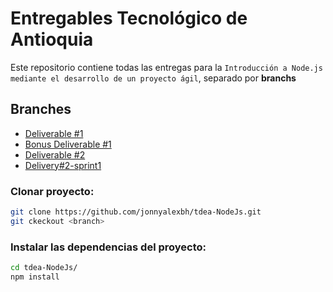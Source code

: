 Entregables Tecnológico de Antioquia
=================
Este repositorio contiene todas las entregas para la `Introducción a Node.js mediante el desarrollo de un proyecto ágil`, separado por **branchs**

## Branches

* [Deliverable #1](https://github.com/jonnyalexbh/tdea-NodeJs/tree/delivery%231)
* [Bonus Deliverable #1](https://github.com/jonnyalexbh/tdea-NodeJs/tree/bonus-delivery%231)
* [Deliverable #2](https://github.com/jonnyalexbh/tdea-NodeJs/tree/delivery%231)
* [Delivery#2-sprint1](https://github.com/jonnyalexbh/tdea-NodeJs/tree/delivery%232-sprint1)

### Clonar proyecto:
``` bash
git clone https://github.com/jonnyalexbh/tdea-NodeJs.git
git ckeckout <branch>
```

### Instalar las dependencias del proyecto:
``` bash
cd tdea-NodeJs/
npm install
```
